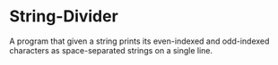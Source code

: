 # String-Divider
A program that given a string prints its even-indexed and odd-indexed characters as space-separated strings on a single line.
